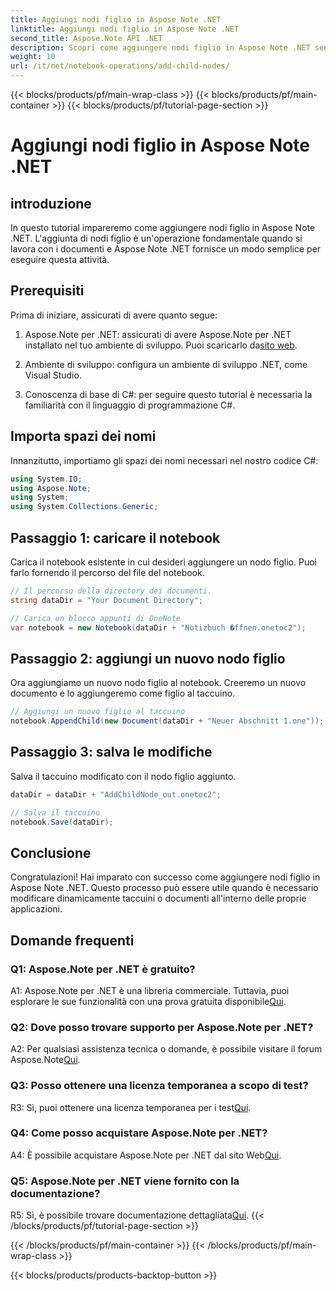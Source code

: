 ```yaml
---
title: Aggiungi nodi figlio in Aspose Note .NET
linktitle: Aggiungi nodi figlio in Aspose Note .NET
second_title: Aspose.Note API .NET
description: Scopri come aggiungere nodi figlio in Aspose Note .NET senza sforzo con questo tutorial completo. Potenzia subito le tue capacità di manipolazione dei documenti.
weight: 10
url: /it/net/notebook-operations/add-child-nodes/
---
```


{{< blocks/products/pf/main-wrap-class >}}
{{< blocks/products/pf/main-container >}}
{{< blocks/products/pf/tutorial-page-section >}}

# Aggiungi nodi figlio in Aspose Note .NET

## introduzione

In questo tutorial impareremo come aggiungere nodi figlio in Aspose Note .NET. L'aggiunta di nodi figlio è un'operazione fondamentale quando si lavora con i documenti e Aspose Note .NET fornisce un modo semplice per eseguire questa attività.

## Prerequisiti

Prima di iniziare, assicurati di avere quanto segue:

1.  Aspose.Note per .NET: assicurati di avere Aspose.Note per .NET installato nel tuo ambiente di sviluppo. Puoi scaricarlo da[sito web](https://releases.aspose.com/note/net/).

2. Ambiente di sviluppo: configura un ambiente di sviluppo .NET, come Visual Studio.

3. Conoscenza di base di C#: per seguire questo tutorial è necessaria la familiarità con il linguaggio di programmazione C#.

## Importa spazi dei nomi

Innanzitutto, importiamo gli spazi dei nomi necessari nel nostro codice C#:

```csharp
using System.IO;
using Aspose.Note;
using System;
using System.Collections.Generic;
```

## Passaggio 1: caricare il notebook

Carica il notebook esistente in cui desideri aggiungere un nodo figlio. Puoi farlo fornendo il percorso del file del notebook.

```csharp
// Il percorso della directory dei documenti.
string dataDir = "Your Document Directory";

// Carica un blocco appunti di OneNote
var notebook = new Notebook(dataDir + "Notizbuch �ffnen.onetoc2");
```

## Passaggio 2: aggiungi un nuovo nodo figlio

Ora aggiungiamo un nuovo nodo figlio al notebook. Creeremo un nuovo documento e lo aggiungeremo come figlio al taccuino.

```csharp
// Aggiungi un nuovo figlio al taccuino
notebook.AppendChild(new Document(dataDir + "Neuer Abschnitt 1.one"));
```

## Passaggio 3: salva le modifiche

Salva il taccuino modificato con il nodo figlio aggiunto.

```csharp
dataDir = dataDir + "AddChildNode_out.onetoc2";

// Salva il taccuino
notebook.Save(dataDir);
```

## Conclusione

Congratulazioni! Hai imparato con successo come aggiungere nodi figlio in Aspose Note .NET. Questo processo può essere utile quando è necessario modificare dinamicamente taccuini o documenti all'interno delle proprie applicazioni.

## Domande frequenti

### Q1: Aspose.Note per .NET è gratuito?

 A1: Aspose.Note per .NET è una libreria commerciale. Tuttavia, puoi esplorare le sue funzionalità con una prova gratuita disponibile[Qui](https://releases.aspose.com/).

### Q2: Dove posso trovare supporto per Aspose.Note per .NET?

 A2: Per qualsiasi assistenza tecnica o domande, è possibile visitare il forum Aspose.Note[Qui](https://forum.aspose.com/c/note/28).

### Q3: Posso ottenere una licenza temporanea a scopo di test?

 R3: Sì, puoi ottenere una licenza temporanea per i test[Qui](https://purchase.aspose.com/temporary-license/).

### Q4: Come posso acquistare Aspose.Note per .NET?

 A4: È possibile acquistare Aspose.Note per .NET dal sito Web[Qui](https://purchase.aspose.com/buy).

### Q5: Aspose.Note per .NET viene fornito con la documentazione?

 R5: Sì, è possibile trovare documentazione dettagliata[Qui](https://reference.aspose.com/note/net/).
{{< /blocks/products/pf/tutorial-page-section >}}

{{< /blocks/products/pf/main-container >}}
{{< /blocks/products/pf/main-wrap-class >}}

{{< blocks/products/products-backtop-button >}}
